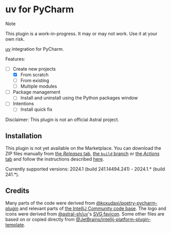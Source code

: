 # uv for PyCharm

> [!NOTE]
> This plugin is a work-in-progress.
> It may or may not work.
> Use it at your own risk.

<!-- Plugin description -->
[uv][1] integration for PyCharm.


  [1]: https://github.com/astral-sh/uv
<!-- Plugin description end -->

Features:

* [ ] Create new projects
  * [x] From scratch
  * [ ] From existing
  * [ ] Multiple modules
* [ ] Package management
  * [ ] Install and uninstall using the Python packages window
* [ ] Intentions
  * [ ] Install quick fix

Disclaimer: This plugin is not an official Astral project.


## Installation

This plugin is not yet available on the Marketplace.
You can download the ZIP files manually from [the <i>Releases</i> tab][2],
[the `build` branch][3] or [the <i>Actions</i> tab][4]
and follow the instructions described [here][5].

Currently supported versions:
2024.1 (build 241.14494.241) - 2024.1.* (build 241.*).


## Credits

Many parts of the code were derived from [@koxudaxi/poetry-pycharm-plugin][6]
and relevant parts of [the IntelliJ Community code base][7].
The logo and icons were derived from [@astral-sh/uv][1]'s [SVG favicon][8].
Some other files are based on or copied directly from
[@JetBrains/intellij-platform-plugin-template][9].


  [2]: https://github.com/InSyncWithFoo/uv-for-pycharm/releases
  [3]: https://github.com/InSyncWithFoo/uv-for-pycharm/tree/build
  [4]: https://github.com/InSyncWithFoo/uv-for-pycharm/actions/workflows/build.yaml
  [5]: https://www.jetbrains.com/help/pycharm/managing-plugins.html#install_plugin_from_disk
  [6]: https://github.com/koxudaxi/poetry-pycharm-plugin
  [7]: https://github.com/JetBrains/intellij-community
  [8]: https://github.com/astral-sh/uv/blob/a80e4c88/docs/theme/favicon.svg
  [9]: https://github.com/JetBrains/intellij-platform-plugin-template
